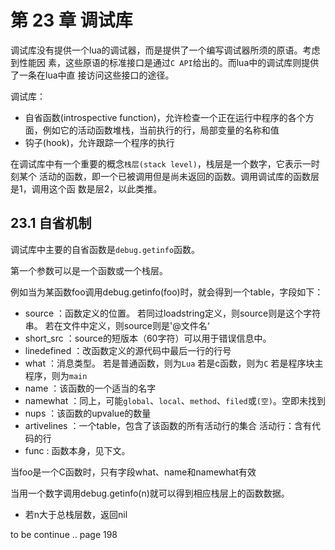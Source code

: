 第 23 章 调试库
===============

调试库没有提供一个lua的调试器，而是提供了一个编写调试器所须的原语。考虑到性能因
素，这些原语的标准接口是通过`C API`给出的。而lua中的调试库则提供了一条在lua中直
接访问这些接口的途径。

调试库：

* 自省函数(introspective function)，允许检查一个正在运行中程序的各个方面，例如它的活动函数堆栈，当前执行的行，局部变量的名称和值
* 钩子(hook)，允许跟踪一个程序的执行

在调试库中有一个重要的概念`栈层(stack level)`，栈层是一个数字，它表示一时刻某个
活动的函数，即一个已被调用但是尚未返回的函数。调用调试库的函数层是1，调用这个函
数是层2，以此类推。

## 23\.1 自省机制

调试库中主要的自省函数是`debug.getinfo`函数。

第一个参数可以是一个函数或一个栈层。

例如当为某函数foo调用debug.getinfo(foo)时，就会得到一个table，字段如下：

* source ：函数定义的位置。
	若同过loadstring定义，则source则是这个字符串。
	若在文件中定义，则source则是'@文件名‘
* short_src ：source的短版本（60字符）可以用于错误信息中。
* linedefined ：改函数定义的源代码中最后一行的行号
* what ：消息类型。
	若是普通函数，则为`Lua`
	若是c函数，则为`C`
	若是程序块主程序，则为`main`
* name ：该函数的一个适当的名字
* namewhat ：同上，可能`global`、`local`、`method`、`filed`或`(空)`。空即未找到
* nups ：该函数的upvalue的数量
* artivelines ：一个table，包含了该函数的所有活动行的集合
		活动行：含有代码的行
* func : 函数本身，见下文。

当foo是一个C函数时，只有字段what、name和namewhat有效

当用一个数字调用debug.getinfo(n)就可以得到相应栈层上的函数数据。

* 若n大于总栈层数，返回nil

to be continue .. page 198


